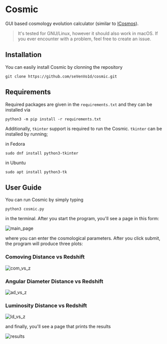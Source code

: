 # Cosmic

GUI based cosmology evolution calculator (similar to [ICosmos](http://www.icosmos.co.uk/index.html)).

> It's tested for GNU/Linux, however it should also work in macOS. If you ever encounter with a problem, feel free to create an issue.

## Installation

You can easily install Cosmic by clonning the repository

    git clone https://github.com/seVenVo1d/cosmic.git

## Requirements

Required packages are given in the `requirements.txt` and they can be installed via

    python3 -m pip install -r requirements.txt

Additionally, `tkinter` support is required to run the Cosmic. `tkinter` can be installed by running;

in Fedora

    sudo dnf install python3-tkinter

in Ubuntu

    sudo apt install python3-tk

## User Guide

You can run Cosmic by simply typing

    python3 cosmic.py

in the terminal. After you start the program, you'll see a page in this form:

![main_page](https://user-images.githubusercontent.com/45866787/212608475-a6ee691c-c644-434e-b7e6-272e3b710b0f.png)

where you can enter the cosmological parameters. After you click submit, the program will produce three plots:

### Comoving Distance vs Redshift

![com_vs_z](https://user-images.githubusercontent.com/45866787/212608534-0d3d0b59-3241-4593-bbe4-40eee29ab09f.png)

### Angular Diameter Distance vs Redshift

![ad_vs_z](https://user-images.githubusercontent.com/45866787/212608544-3d817bd1-cdfe-4b9e-8459-7b94130a8927.png)

### Luminosity Distance vs Redshift

![ld_vs_z](https://user-images.githubusercontent.com/45866787/212608572-c23eda8c-8f6b-449d-9eb6-209115054d64.png)

and finally, you'll see a page that prints the results

![results](https://user-images.githubusercontent.com/45866787/212608596-1839a77d-57c3-42ce-b561-0fdfdc4dd2c3.png)
